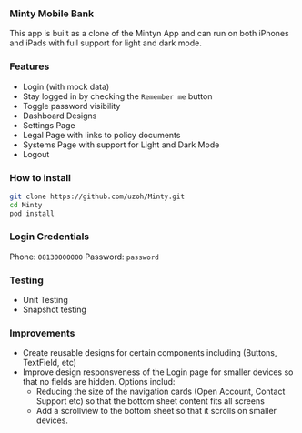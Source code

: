 ### Minty Mobile Bank
This app is built as a clone of the Mintyn App and can run on both iPhones and iPads with full support for light and dark mode.

### Features
- Login (with mock data)
- Stay logged in by checking the `Remember me` button
- Toggle password visibility 
- Dashboard Designs
- Settings Page
- Legal Page with links to policy documents
- Systems Page with support for Light and Dark Mode
- Logout

### How to install
```sh
git clone https://github.com/uzoh/Minty.git
cd Minty
pod install
```

### Login Credentials
Phone: `08130000000`
Password: `password`

### Testing
- Unit Testing
- Snapshot testing

### Improvements
- Create reusable designs for certain components including (Buttons, TextField, etc)
- Improve design responsveness of the Login page for smaller devices so that no fields are hidden. Options includ:
    - Reducing the size of the navigation cards (Open Account, Contact Support etc) so that the bottom sheet content fits all screens
    - Add a scrollview to the bottom sheet so that it scrolls on smaller devices.
